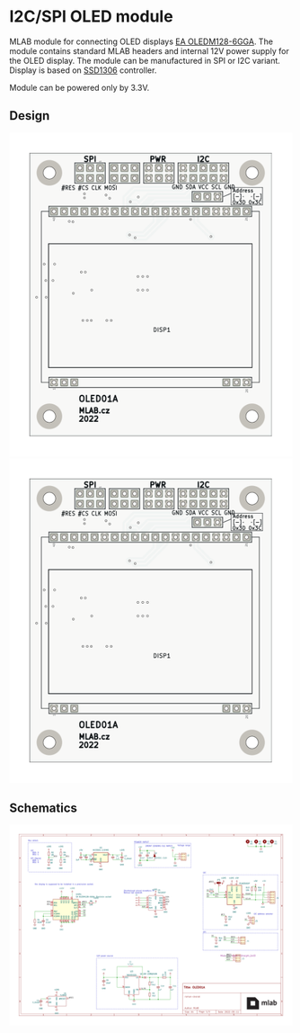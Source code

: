 # I2C/SPI OLED module

MLAB module for connecting OLED displays [EA OLEDM128-6GGA](https://www.lcd-module.com/fileadmin/eng/pdf/grafik/oledm128-6e.pdf). The module contains standard MLAB headers and internal 12V power supply for the OLED display. The module can be manufactured in SPI or I2C variant. Display is based on [SSD1306](https://cdn-shop.adafruit.com/datasheets/SSD1306.pdf) controller. 


Module can be powered only by 3.3V. 


## Design
![OLED01](/doc/gen/img/OLED01-top.svg) ![OLED01](/doc/gen/img/OLED01-top.svg)


## Schematics
[![Schematics](/doc/gen/OLED01-schematic.svg)](/doc/gen/OLED01-schematic.pdf)
